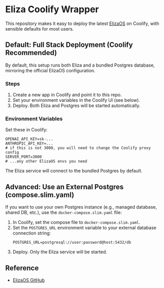 # Eliza Coolify Wrapper

This repository makes it easy to deploy the latest [ElizaOS](https://github.com/elizaOS/eliza) on Coolify, with sensible defaults for most users.

## Default: Full Stack Deployment (Coolify Recommended)

By default, this setup runs both Eliza and a bundled Postgres database, mirroring the official ElizaOS configuration.

### Steps
1. Create a new app in Coolify and point it to this repo.
2. Set your environment variables in the Coolify UI (see below).
3. Deploy. Both Eliza and Postgres will be started automatically.

### Environment Variables
Set these in Coolify:
```
OPENAI_API_KEY=sk-...
ANTHROPIC_API_KEY=...
# if this is not 3000, you will need to change the Coolify proxy config
SERVER_PORT=3000 
# ...any other ElizaOS envs you need
```

The Eliza service will connect to the bundled Postgres by default.

## Advanced: Use an External Postgres (compose.slim.yaml)

If you want to use your own Postgres instance (e.g., managed database, shared DB, etc.), use the `docker-compose.slim.yaml` file:

1. In Coolify, set the compose file to `docker-compose.slim.yaml`.
2. Set the `POSTGRES_URL` environment variable to your external database connection string:
   ```
   POSTGRES_URL=postgresql://user:password@host:5432/db
   ```
3. Deploy. Only the Eliza service will be started.

## Reference
- [ElizaOS GitHub](https://github.com/elizaOS/eliza)



